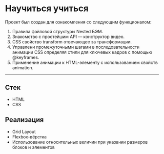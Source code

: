 # Научиться учиться

Проект был создан для ознакомления со следующим функционалом:
1. Правила файловой структуры Nested БЭМ.
2. Знакомство с простейшим API — конструктор видео.
3. CSS свойство transform отвечающее за трансформации.
4. Управлени промежуточными шагами в последовательности анимации CSS определяя стили для ключевых кадров с помощью @keyframes.
5. Применение анимации к HTML-элементу с использованием свойств animation.
___
## Стек
+ HTML
+ CSS

## Реализация
+ Grid Layout
+ Flexbox-вёрстка
+ Использование относительных величин при указании размеров блоков и элементов
